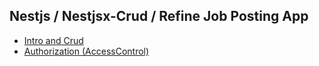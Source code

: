 ## Nestjs / Nestjsx-Crud / Refine Job Posting App

- [Intro and Crud](https://dev.to/pankod/build-fast-and-customizable-admin-panel-with-nestjs-291)
- [Authorization (AccessControl)](https://dev.to/pankod/build-fast-and-customizable-admin-panel-with-nestjs-291) 


